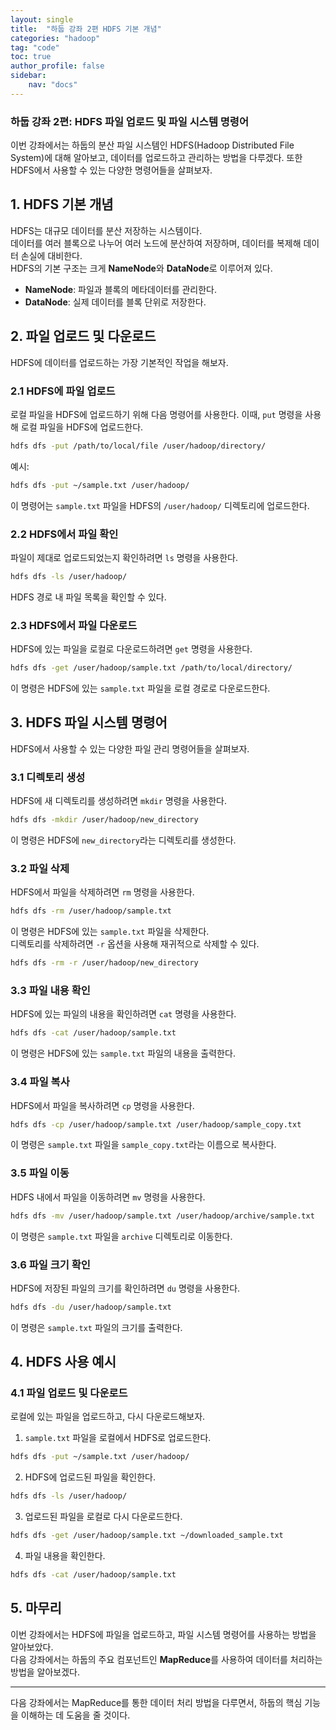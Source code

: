```yaml
---
layout: single
title:  "하둡 강좌 2편 HDFS 기본 개념"
categories: "hadoop"
tag: "code"
toc: true
author_profile: false
sidebar:
    nav: "docs"
---
```


### 하둡 강좌 2편: **HDFS 파일 업로드 및 파일 시스템 명령어**  
이번 강좌에서는 하둡의 분산 파일 시스템인 HDFS(Hadoop Distributed File System)에 대해 알아보고, 데이터를 업로드하고 관리하는 방법을 다루겠다. 또한 HDFS에서 사용할 수 있는 다양한 명령어들을 살펴보자.  

## 1. HDFS 기본 개념  

HDFS는 대규모 데이터를 분산 저장하는 시스템이다.   
데이터를 여러 블록으로 나누어 여러 노드에 분산하여 저장하며, 데이터를 복제해 데이터 손실에 대비한다.  
HDFS의 기본 구조는 크게 **NameNode**와 **DataNode**로 이루어져 있다.  

- **NameNode**: 파일과 블록의 메타데이터를 관리한다.  
- **DataNode**: 실제 데이터를 블록 단위로 저장한다.  

## 2. 파일 업로드 및 다운로드  
HDFS에 데이터를 업로드하는 가장 기본적인 작업을 해보자.  

### 2.1 HDFS에 파일 업로드  
로컬 파일을 HDFS에 업로드하기 위해 다음 명령어를 사용한다. 이때, `put` 명령을 사용해 로컬 파일을 HDFS에 업로드한다.  
```bash
hdfs dfs -put /path/to/local/file /user/hadoop/directory/
```

예시:  
```bash
hdfs dfs -put ~/sample.txt /user/hadoop/
```

이 명령어는 `sample.txt` 파일을 HDFS의 `/user/hadoop/` 디렉토리에 업로드한다.  

### 2.2 HDFS에서 파일 확인  
파일이 제대로 업로드되었는지 확인하려면 `ls` 명령을 사용한다.  
```bash
hdfs dfs -ls /user/hadoop/
```

HDFS 경로 내 파일 목록을 확인할 수 있다.  

### 2.3 HDFS에서 파일 다운로드  
HDFS에 있는 파일을 로컬로 다운로드하려면 `get` 명령을 사용한다.  
```bash
hdfs dfs -get /user/hadoop/sample.txt /path/to/local/directory/
```  
이 명령은 HDFS에 있는 `sample.txt` 파일을 로컬 경로로 다운로드한다.  

## 3. HDFS 파일 시스템 명령어  
HDFS에서 사용할 수 있는 다양한 파일 관리 명령어들을 살펴보자.

### 3.1 디렉토리 생성  
HDFS에 새 디렉토리를 생성하려면 `mkdir` 명령을 사용한다.  
```bash
hdfs dfs -mkdir /user/hadoop/new_directory
```  
이 명령은 HDFS에 `new_directory`라는 디렉토리를 생성한다.  

### 3.2 파일 삭제  
HDFS에서 파일을 삭제하려면 `rm` 명령을 사용한다.  
```bash
hdfs dfs -rm /user/hadoop/sample.txt
```  
이 명령은 HDFS에 있는 `sample.txt` 파일을 삭제한다.  
디렉토리를 삭제하려면 `-r` 옵션을 사용해 재귀적으로 삭제할 수 있다.  
```bash
hdfs dfs -rm -r /user/hadoop/new_directory
```  

### 3.3 파일 내용 확인  
HDFS에 있는 파일의 내용을 확인하려면 `cat` 명령을 사용한다.  
```bash
hdfs dfs -cat /user/hadoop/sample.txt
```  
이 명령은 HDFS에 있는 `sample.txt` 파일의 내용을 출력한다.  

### 3.4 파일 복사  
HDFS에서 파일을 복사하려면 `cp` 명령을 사용한다.  
```bash
hdfs dfs -cp /user/hadoop/sample.txt /user/hadoop/sample_copy.txt
```  
이 명령은 `sample.txt` 파일을 `sample_copy.txt`라는 이름으로 복사한다.  

### 3.5 파일 이동  
HDFS 내에서 파일을 이동하려면 `mv` 명령을 사용한다.  
```bash
hdfs dfs -mv /user/hadoop/sample.txt /user/hadoop/archive/sample.txt
```  
이 명령은 `sample.txt` 파일을 `archive` 디렉토리로 이동한다.  

### 3.6 파일 크기 확인  
HDFS에 저장된 파일의 크기를 확인하려면 `du` 명령을 사용한다.  
```bash
hdfs dfs -du /user/hadoop/sample.txt
```  
이 명령은 `sample.txt` 파일의 크기를 출력한다.  

## 4. HDFS 사용 예시  
### 4.1 파일 업로드 및 다운로드  
로컬에 있는 파일을 업로드하고, 다시 다운로드해보자.  
1. `sample.txt` 파일을 로컬에서 HDFS로 업로드한다.  
```bash
hdfs dfs -put ~/sample.txt /user/hadoop/
```  

2. HDFS에 업로드된 파일을 확인한다.  
```bash
hdfs dfs -ls /user/hadoop/
```  

3. 업로드된 파일을 로컬로 다시 다운로드한다.  
```bash
hdfs dfs -get /user/hadoop/sample.txt ~/downloaded_sample.txt
```  

4. 파일 내용을 확인한다.  
```bash
hdfs dfs -cat /user/hadoop/sample.txt
```  

## 5. 마무리  

이번 강좌에서는 HDFS에 파일을 업로드하고, 파일 시스템 명령어를 사용하는 방법을 알아보았다.  
다음 강좌에서는 하둡의 주요 컴포넌트인 **MapReduce**를 사용하여 데이터를 처리하는 방법을 알아보겠다.

---

다음 강좌에서는 MapReduce를 통한 데이터 처리 방법을 다루면서, 하둡의 핵심 기능을 이해하는 데 도움을 줄 것이다.  
